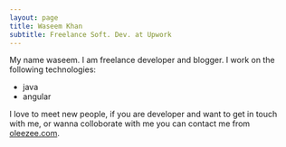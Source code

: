 ```yaml
---
layout: page
title: Waseem Khan
subtitle: Freelance Soft. Dev. at Upwork
---
```


My name waseem. I am freelance developer and blogger.
I work on the following technologies:

- java
- angular

I love to meet new people, if you are developer and want to get in touch with me, 
or wanna colloborate with me you can contact me from [oleezee.com](https://www.oleezee.com).
